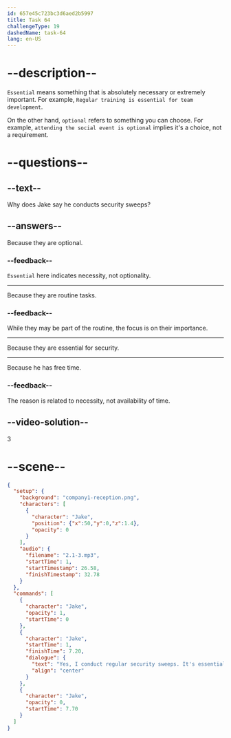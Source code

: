 ```yaml
---
id: 657e45c723bc3d6aed2b5997
title: Task 64
challengeType: 19
dashedName: task-64
lang: en-US
---
```


<!-- (audio) Jake: Yes, I conduct regular security sweeps. It's essential to ensure everything is secure. -->

# --description--

`Essential` means something that is absolutely necessary or extremely important. For example, `Regular training is essential for team development`. 

On the other hand, `optional` refers to something you can choose. For example, `attending the social event is optional` implies it's a choice, not a requirement.

# --questions--

## --text--

Why does Jake say he conducts security sweeps?

## --answers--

Because they are optional.

### --feedback--

`Essential` here indicates necessity, not optionality.

---

Because they are routine tasks.

### --feedback--

While they may be part of the routine, the focus is on their importance.

---

Because they are essential for security.

---

Because he has free time.

### --feedback--

The reason is related to necessity, not availability of time.

## --video-solution--

3

# --scene--

```json
{
  "setup": {
    "background": "company1-reception.png",
    "characters": [
      {
        "character": "Jake",
        "position": {"x":50,"y":0,"z":1.4},
        "opacity": 0
      }
    ],
    "audio": {
      "filename": "2.1-3.mp3",
      "startTime": 1,
      "startTimestamp": 26.58,
      "finishTimestamp": 32.78
    }
  },
  "commands": [
    {
      "character": "Jake",
      "opacity": 1,
      "startTime": 0
    },
    {
      "character": "Jake",
      "startTime": 1,
      "finishTime": 7.20,
      "dialogue": {
        "text": "Yes, I conduct regular security sweeps. It's essential to ensure everything is secure.",
        "align": "center"
      }
    },
    {
      "character": "Jake",
      "opacity": 0,
      "startTime": 7.70
    }
  ]
}
```
